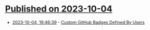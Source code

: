 # [Published on 2023-10-04](index.md)

* [2023-10-04, 19:46:39](https://lobste.rs/s/5t8cmj/custom_github_badges_defined_by_users) - [Custom GitHub Badges Defined By Users](https://github.com/my-badges/my-badges)
